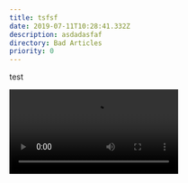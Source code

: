 ```yaml
---
title: tsfsf
date: 2019-07-11T10:28:41.332Z
description: asdadasfaf
directory: Bad Articles
priority: 0
---
```

test

<video controls data-id="Coder.mp4"><source src="https://storage.cloud.google.com/census-worth-dev-assets/videos/Coder.mp4" type="video/mp4">Video disabled</video>
